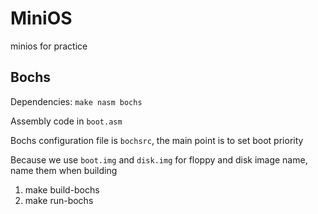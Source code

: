 # MiniOS
minios for practice

## Bochs

Dependencies: `make nasm bochs`

Assembly code in `boot.asm`

Bochs configuration file is `bochsrc`, the main point is to set boot priority

Because we use `boot.img` and `disk.img` for floppy and disk image name, name them when building

1. make build-bochs
2. make run-bochs